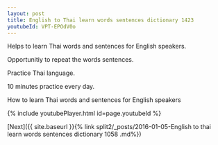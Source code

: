 ```yaml
---
layout: post
title: English to Thai learn words sentences dictionary 1423 
youtubeId: VPT-EPOdV0o
---
```

 
 
Helps to learn Thai words and sentences for English speakers.

Opportunitiy to repeat the words sentences. 

Practice Thai language. 
 
10 minutes practice every day. 
 
How to learn Thai words and sentences for English speakers 
 
{% include youtubePlayer.html id=page.youtubeId %}
 
 
[Next]({{ site.baseurl }}{% link  split2/_posts/2016-01-05-English to thai learn words sentences dictionary 1058 .md%})
 
